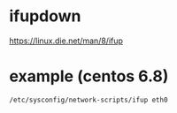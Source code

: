 # ifupdown

https://linux.die.net/man/8/ifup

# example (centos 6.8)

`/etc/sysconfig/network-scripts/ifup eth0`
